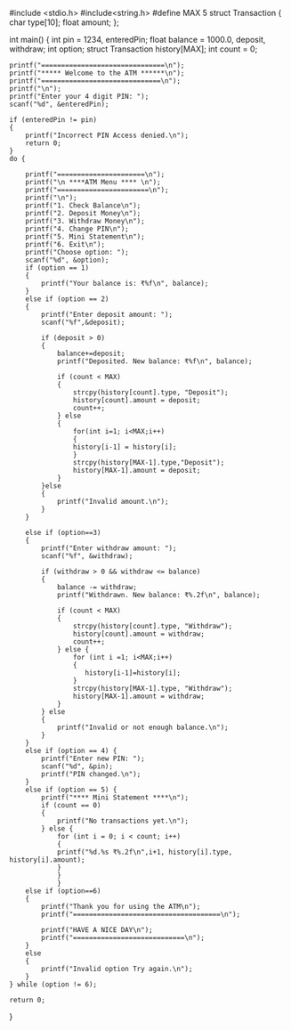 #include <stdio.h>
#include<string.h>
#define MAX 5
struct Transaction 
{
    char type[10];
    float amount;
};

int main() {
    int pin = 1234, enteredPin;
    float balance = 1000.0, deposit, withdraw;
    int option;
    struct Transaction history[MAX];
    int count = 0;
    
    printf("===============================\n");
    printf("***** Welcome to the ATM ******\n");
    printf("==============================\n");
    printf("\n");
    printf("Enter your 4 digit PIN: ");
    scanf("%d", &enteredPin);

    if (enteredPin != pin) 
    {
        printf("Incorrect PIN Access denied.\n");
        return 0;
    }
    do {
        
        printf("======================\n");
        printf("\n ****ATM Menu **** \n");
        printf("=======================\n");
        printf("\n");
        printf("1. Check Balance\n");
        printf("2. Deposit Money\n");
        printf("3. Withdraw Money\n");
        printf("4. Change PIN\n");
        printf("5. Mini Statement\n");
        printf("6. Exit\n");
        printf("Choose option: ");
        scanf("%d", &option);
        if (option == 1) 
        {
            printf("Your balance is: ₹%f\n", balance);
        }
        else if (option == 2) 
        {
            printf("Enter deposit amount: ");
            scanf("%f",&deposit);

            if (deposit > 0) 
            {
                balance+=deposit;
                printf("Deposited. New balance: ₹%f\n", balance);

                if (count < MAX) 
                {
                    strcpy(history[count].type, "Deposit");
                    history[count].amount = deposit;
                    count++;
                } else 
                {
                    for(int i=1; i<MAX;i++) 
                    {
                    history[i-1] = history[i];
                    }
                    strcpy(history[MAX-1].type,"Deposit");
                    history[MAX-1].amount = deposit;
                }
            }else
            {
                printf("Invalid amount.\n");
            }
        }

        else if (option==3) 
        {
            printf("Enter withdraw amount: ");
            scanf("%f", &withdraw);

            if (withdraw > 0 && withdraw <= balance)
            {
                balance -= withdraw;
                printf("Withdrawn. New balance: ₹%.2f\n", balance);

                if (count < MAX)
                {
                    strcpy(history[count].type, "Withdraw");
                    history[count].amount = withdraw;
                    count++;
                } else {
                    for (int i =1; i<MAX;i++) 
                    {
                       history[i-1]=history[i];
                    }
                    strcpy(history[MAX-1].type, "Withdraw");
                    history[MAX-1].amount = withdraw;
                }
            } else 
            {
                printf("Invalid or not enough balance.\n");
            }
        }
        else if (option == 4) {
            printf("Enter new PIN: ");
            scanf("%d", &pin);
            printf("PIN changed.\n");
        }
        else if (option == 5) {
            printf("**** Mini Statement ****\n");
            if (count == 0) 
            {
                printf("No transactions yet.\n");
            } else {
                for (int i = 0; i < count; i++) 
                {
                printf("%d.%s ₹%.2f\n",i+1, history[i].type, history[i].amount);
                }
                }
                }
        else if (option==6) 
        {
            printf("Thank you for using the ATM\n");
            printf("=====================================\n");
            
            printf("HAVE A NICE DAY\n");
            printf("============================\n");
        }
        else 
        {
            printf("Invalid option Try again.\n");
        }
    } while (option != 6);
    
    return 0;
}
